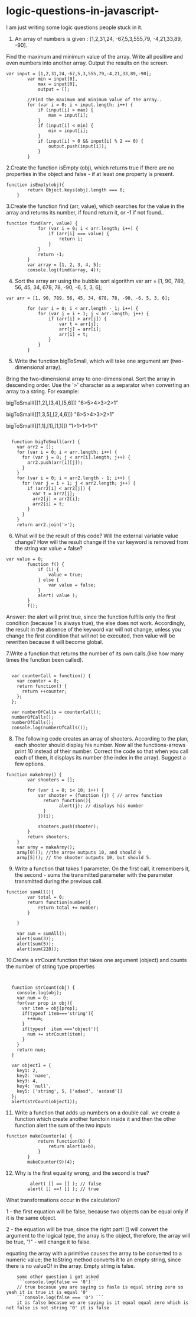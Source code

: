 # logic-questions-in-javascript-
I am just writing some logic questions people stuck in it.
1. An array of numbers is given :
 [1,2,31,24, -67,5,3,555,79, -4,21,33,89, -90].

Find the maximum and minimum value of the array.
Write all positive and even numbers into another array. Output the results on the screen.

``` 
var input = [1,2,31,24,-67,5,3,555,79,-4,21,33,89,-90];
		var	min = input[0],
			max = input[0],
			output = [];

		//Find the maximum and minimum value of the array..
		for (var i = 0; i < input.length; i++) {
			if (input[i] > max) {
				max = input[i];
			}
			if (input[i] < min) {
				min = input[i];
			}
			if (input[i] > 0 && input[i] % 2 == 0) {				
				output.push(input[i]);
			}
		} 
```
2.Create the function isEmpty (obj),
which returns true if there are no properties in the object
and false - if at least one property is present.

```
function isEmpty(obj){
		return Object.keys(obj).length === 0;
	}
```

3.Create the function find (arr, value), which searches for the value in the array and returns its number, if found return it, or -1 if not found..
```
function find(arr, value) {
			for (var i = 0; i < arr.length; i++) {
				if (arr[i] === value) {
					return i;
				}
			}
			return -1;
		}
		var array = [1, 2, 3, 4, 5];
		console.log(find(array, 4));
```

4. Sort the array arr using the bubble sort algorithm
var arr = [1, 90, 789, 56, 45, 34, 678, 78, -90, -6, 5, 3, 6]; 
```
var arr = [1, 90, 789, 56, 45, 34, 678, 78, -90, -6, 5, 3, 6];

		for (var i = 0; i < arr.length - 1; i++) {
			for (var j = i + 1; j < arr.length; j++) {
				if (arr[i] > arr[j]) {
					var t = arr[j];
					arr[j] = arr[i];
					arr[i] = t;
				}
			}
		}
```
5. Write the function bigToSmall, which will take one argument arr (two-dimensional array).

Bring the two-dimensional array to one-dimensional.
Sort the array in descending order.
Use the '>' character as a separator when converting an array to a string.
For example:

bigToSmall([[1,2],[3,4],[5,6]])  "6>5>4>3>2>1"

bigToSmall([[1,3,5],[2,4,6]])  "6>5>4>3>2>1"

bigToSmall([[1,1],[1],[1,1]])  "1>1>1>1>1"
	
```

  function bigToSmall(arr) {
    var arr2 = [];
    for (var i = 0; i < arr.length; i++) {
      for (var j = 0; j < arr[i].length; j++) {
        arr2.push(arr[i][j]);
      }
    }
    for (var i = 0; i < arr2.length - 1; i++) {
      for (var j = i + 1; j < arr2.length; j++) {
        if (arr2[i] < arr2[j]) {
          var t = arr2[j];
          arr2[j] = arr2[i];
          arr2[i] = t;
        }
      }
    }
    return arr2.join('>');
```

6. What will be the result of this code?
Will the external variable value change? How will the result change
if the var keyword is removed from the string var value = false?
```
var value = 0;
		function f() {
			if (1) {
				value = true;
			} else {
				var	value = false;
			}
			alert( value );
		}
		f();
```

Answer: the alert will print true, since the function
fulfills only the first condition (because 1 is always true),
the else does not work.
Accordingly, the result in the absence of the keyword var will not change,
unless you change the first condition that will not be executed, then value will
be rewritten because it will become global.


7.Write a function that returns the number of its own calls.(like how many times the function been called).

```

  var counterCall = function() {
    var counter = 0;
    return function() {
      return ++counter;
    };
  };

  var numberOfCalls = counterCall();
  numberOfCalls();
  numberOfCalls();
  console.log(numberOfCalls());

```

8. The following code creates an array of shooters.
According to the plan, each shooter should display his number.
Now all the functions-arrows print 10 instead of their number.
Correct the code so that when you call each of them,
it displays its number (the index in the array). Suggest a few options.


```
function makeArmy() {
		var shooters = []; 

		for (var i = 0; i< 10; i++) {
		    var shooter = (function (j) { // arrow function
              return function(){
		    		alert(j); // displays his number
              }
			})(i); 
		
			shooters.push(shooter); 
		} 
		return shooters; 
	}
	var army = makeArmy(); 
	army[0](); //the arrow outputs 10, and should 0
	army[5](); // the shooter outputs 10, but should 5.

```

9.  Write a function that takes 1 parameter. On the first call,
it remembers it, the second - sums the
transmitted parameter with the parameter transmitted during the previous call.

```
function sumAll(){
		var total = 0;
		return function(number){
			return total += number;
		}

	}

	var sum = sumAll();
	alert(sum(3));
	alert(sum(5));
	alert(sum(228)); 
```
10.Create a strCount function
that takes one argument (object) and
counts the number of string type properties

```

  
  function strCount(obj) {
    console.log(obj);
    var num = 0;
    for(var prop in obj){
      var item = obj[prop];
      if(typeof item==='string'){
        ++num;
      }
      if(typeof  item ==='object'){
        num += strCount(item);
      }
    }
    return num;
  }

  var object1 = {
    key1: 2,
    key2: 'name',
    key3: 4,
    key4: 'null',
    key5: ['string', 5, ['adasd', 'asdasd']]
  };
  alert(strCount(object1));
```

11. Write a function that adds up numbers on a double call. we create a function which create another functoin inside it and then the other function alert the sum of the two inputs
```
function makeCounter(a) {
			return function(b) {
				return alert(a+b);
			}
		}
		makeCounter(9)(4); 
```

12.	 Why is the first equality wrong, and the second is true?
```
		 alert( [] == [] ); // false
		alert( [] ==! [] ); // true
```
What transformations occur in the calculation?

1 - the first equation will be false, because two objects can be equal only if it is the same object.


2 - the equation will be true, since the right part! [] will convert the argument to the logical type, the array is the object, therefore, the array will be true, "!" - will change it to false.


equating the array with a primitive causes the array to be converted to a numeric value; the toString method converts it to an empty string, since there is no valueOf in the array. Empty string is false.


        some other question i got asked 
        ```console.log(false == '0')```
        // true becasue you are saying is fasle is equal string zero so yeah it is true it is equal '0'
        ```console.log(false === '0') ```
        it is false becasue we are saying is it equal equal zero which is not false is not string '0' it is false
